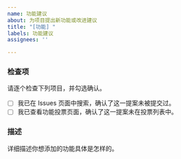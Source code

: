 ```yaml
---
name: 功能建议
about: 为项目提出新功能或改进建议
title: "[功能] "
labels: 功能建议
assignees: ''

---
```


### 检查项
请逐个检查下列项目，并勾选确认。
- [ ] 我已在 Issues 页面中搜索，确认了这一提案未被提交过。
- [ ] 我已查看功能投票页面，确认了这一提案未在投票列表中。

### 描述
详细描述你想添加的功能具体是怎样的。
